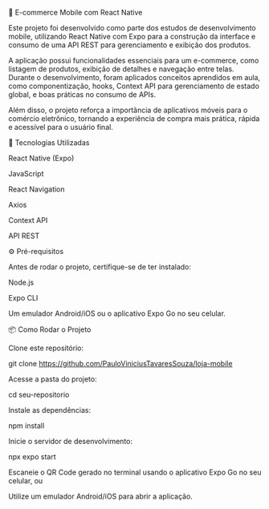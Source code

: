 📱 E-commerce Mobile com React Native

Este projeto foi desenvolvido como parte dos estudos de desenvolvimento mobile, utilizando React Native com Expo para a construção da interface e consumo de uma API REST para gerenciamento e exibição dos produtos.

A aplicação possui funcionalidades essenciais para um e-commerce, como listagem de produtos, exibição de detalhes e navegação entre telas.
Durante o desenvolvimento, foram aplicados conceitos aprendidos em aula, como componentização, hooks, Context API para gerenciamento de estado global, e boas práticas no consumo de APIs.

Além disso, o projeto reforça a importância de aplicativos móveis para o comércio eletrônico, tornando a experiência de compra mais prática, rápida e acessível para o usuário final.

🚀 Tecnologias Utilizadas

React Native (Expo)

JavaScript

React Navigation

Axios

Context API

API REST

⚙️ Pré-requisitos

Antes de rodar o projeto, certifique-se de ter instalado:

Node.js

Expo CLI

Um emulador Android/iOS ou o aplicativo Expo Go no seu celular.

📦 Como Rodar o Projeto

Clone este repositório:

git clone https://github.com/PauloViniciusTavaresSouza/loja-mobile

Acesse a pasta do projeto:

cd seu-repositorio

Instale as dependências:

npm install

Inicie o servidor de desenvolvimento:

npx expo start

Escaneie o QR Code gerado no terminal usando o aplicativo Expo Go no seu celular, ou

Utilize um emulador Android/iOS para abrir a aplicação.
